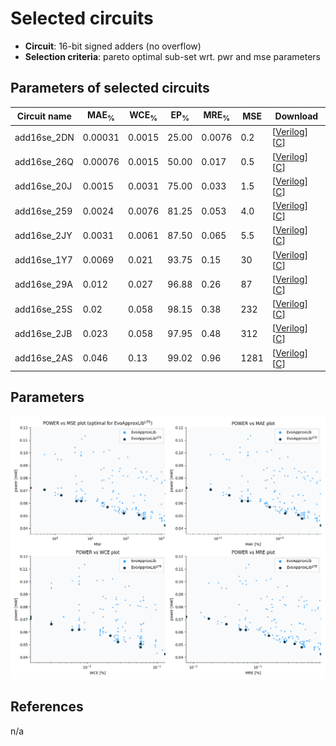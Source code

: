 
Selected circuits
===================
 - **Circuit**: 16-bit signed adders (no overflow)
 - **Selection criteria**: pareto optimal sub-set wrt. pwr and mse parameters

Parameters of selected circuits
----------------------------

| Circuit name | MAE<sub>%</sub> | WCE<sub>%</sub> | EP<sub>%</sub> | MRE<sub>%</sub> | MSE | Download |
| --- |  --- | --- | --- | --- | --- | --- | 
| add16se_2DN | 0.00031 | 0.0015 | 25.00 | 0.0076 | 0.2 |  [[Verilog](add16se_2DN.v)]  [[C](add16se_2DN.c)] |
| add16se_26Q | 0.00076 | 0.0015 | 50.00 | 0.017 | 0.5 |  [[Verilog](add16se_26Q.v)]  [[C](add16se_26Q.c)] |
| add16se_20J | 0.0015 | 0.0031 | 75.00 | 0.033 | 1.5 |  [[Verilog](add16se_20J.v)]  [[C](add16se_20J.c)] |
| add16se_259 | 0.0024 | 0.0076 | 81.25 | 0.053 | 4.0 |  [[Verilog](add16se_259.v)]  [[C](add16se_259.c)] |
| add16se_2JY | 0.0031 | 0.0061 | 87.50 | 0.065 | 5.5 |  [[Verilog](add16se_2JY.v)]  [[C](add16se_2JY.c)] |
| add16se_1Y7 | 0.0069 | 0.021 | 93.75 | 0.15 | 30 |  [[Verilog](add16se_1Y7.v)]  [[C](add16se_1Y7.c)] |
| add16se_29A | 0.012 | 0.027 | 96.88 | 0.26 | 87 |  [[Verilog](add16se_29A.v)]  [[C](add16se_29A.c)] |
| add16se_25S | 0.02 | 0.058 | 98.15 | 0.38 | 232 |  [[Verilog](add16se_25S.v)]  [[C](add16se_25S.c)] |
| add16se_2JB | 0.023 | 0.058 | 97.95 | 0.48 | 312 |  [[Verilog](add16se_2JB.v)]  [[C](add16se_2JB.c)] |
| add16se_2AS | 0.046 | 0.13 | 99.02 | 0.96 | 1281 |  [[Verilog](add16se_2AS.v)]  [[C](add16se_2AS.c)] |
    
Parameters
--------------
![Parameters figure](fig.png)

References
--------------
n/a

             